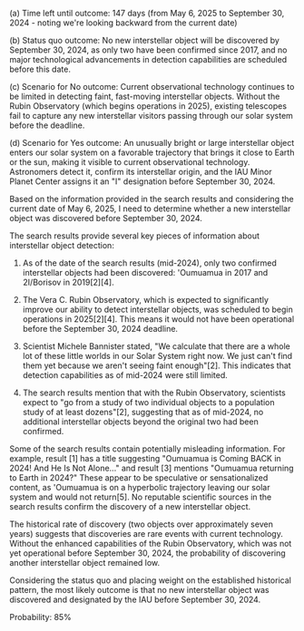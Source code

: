 (a) Time left until outcome: 147 days (from May 6, 2025 to September 30, 2024 - noting we're looking backward from the current date)

(b) Status quo outcome: No new interstellar object will be discovered by September 30, 2024, as only two have been confirmed since 2017, and no major technological advancements in detection capabilities are scheduled before this date.

(c) Scenario for No outcome: Current observational technology continues to be limited in detecting faint, fast-moving interstellar objects. Without the Rubin Observatory (which begins operations in 2025), existing telescopes fail to capture any new interstellar visitors passing through our solar system before the deadline.

(d) Scenario for Yes outcome: An unusually bright or large interstellar object enters our solar system on a favorable trajectory that brings it close to Earth or the sun, making it visible to current observational technology. Astronomers detect it, confirm its interstellar origin, and the IAU Minor Planet Center assigns it an "I" designation before September 30, 2024.

Based on the information provided in the search results and considering the current date of May 6, 2025, I need to determine whether a new interstellar object was discovered before September 30, 2024.

The search results provide several key pieces of information about interstellar object detection:

1. As of the date of the search results (mid-2024), only two confirmed interstellar objects had been discovered: 'Oumuamua in 2017 and 2I/Borisov in 2019[2][4].

2. The Vera C. Rubin Observatory, which is expected to significantly improve our ability to detect interstellar objects, was scheduled to begin operations in 2025[2][4]. This means it would not have been operational before the September 30, 2024 deadline.

3. Scientist Michele Bannister stated, "We calculate that there are a whole lot of these little worlds in our Solar System right now. We just can't find them yet because we aren't seeing faint enough"[2]. This indicates that detection capabilities as of mid-2024 were still limited.

4. The search results mention that with the Rubin Observatory, scientists expect to "go from a study of two individual objects to a population study of at least dozens"[2], suggesting that as of mid-2024, no additional interstellar objects beyond the original two had been confirmed.

Some of the search results contain potentially misleading information. For example, result [1] has a title suggesting "Oumuamua is Coming BACK in 2024! And He Is Not Alone..." and result [3] mentions "Oumuamua returning to Earth in 2024?" These appear to be speculative or sensationalized content, as 'Oumuamua is on a hyperbolic trajectory leaving our solar system and would not return[5]. No reputable scientific sources in the search results confirm the discovery of a new interstellar object.

The historical rate of discovery (two objects over approximately seven years) suggests that discoveries are rare events with current technology. Without the enhanced capabilities of the Rubin Observatory, which was not yet operational before September 30, 2024, the probability of discovering another interstellar object remained low.

Considering the status quo and placing weight on the established historical pattern, the most likely outcome is that no new interstellar object was discovered and designated by the IAU before September 30, 2024.

Probability: 85%